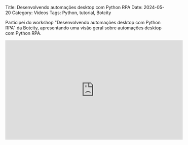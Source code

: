 Title: Desenvolvendo automações desktop com Python RPA
Date: 2024-05-20
Category: Videos
Tags: Python, tutorial, Botcity

Participei do workshop "Desenvolvendo automações desktop com Python RPA" da Botcity, apresentando uma visão geral sobre automações desktop com Python RPA.


<iframe width="560" height="315" src="https://www.youtube.com/embed/BcYxNWAuaVY?si=taCQ85KiZTjQYHgX" title="YouTube video player" frameborder="0" allow="accelerometer; autoplay; clipboard-write; encrypted-media; gyroscope; picture-in-picture; web-share" referrerpolicy="strict-origin-when-cross-origin" allowfullscreen></iframe>
